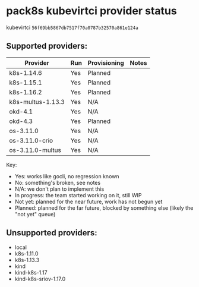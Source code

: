 # pack8s kubevirtci provider status

kubevirtci `56f69bb5867db7517f70a0787b32570a861e124a`

## Supported providers:

| Provider          | Run           | Provisioning  | Notes              |
| ----------------- | ------------- | ------------- | ------------------ |
| k8s-1.14.6        | Yes           | Planned       |                    |
| k8s-1.15.1        | Yes           | Planned       |                    |
| k8s-1.16.2        | Yes           | Planned       |                    |
| k8s-multus-1.13.3 | Yes           | N/A           |                    |
| okd-4.1           | Yes           | N/A           |                    |
| okd-4.3           | Yes           | Planned       |                    |
| os-3.11.0         | Yes           | N/A           |                    |
| os-3.11.0-crio    | Yes           | N/A           |                    |
| os-3.11.0-multus  | Yes           | N/A           |                    |

Key:
- Yes: works like gocli, no regression known
- No: something's broken, see notes
- N/A: we don't plan to implement this
- In progress: the team started working on it, still WIP
- Not yet: planned for the near future, work has not begun yet
- Planned: planned for the far future, blocked by something else (likely the "not yet" queue)

## Unsupported providers:

* local
* k8s-1.11.0
* k8s-1.13.3
* kind
* kind-k8s-1.17
* kind-k8s-sriov-1.17.0
